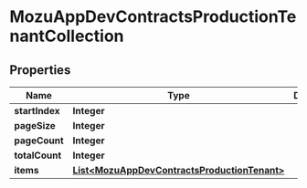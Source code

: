 
# MozuAppDevContractsProductionTenantCollection

## Properties
Name | Type | Description | Notes
------------ | ------------- | ------------- | -------------
**startIndex** | **Integer** |  |  [optional]
**pageSize** | **Integer** |  |  [optional]
**pageCount** | **Integer** |  |  [optional]
**totalCount** | **Integer** |  |  [optional]
**items** | [**List&lt;MozuAppDevContractsProductionTenant&gt;**](MozuAppDevContractsProductionTenant.md) |  |  [optional]



